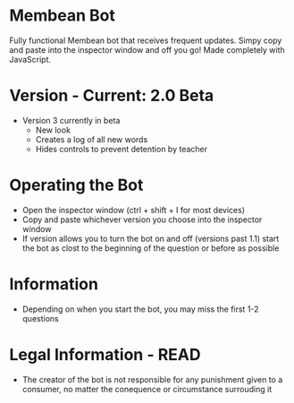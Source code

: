 # Membean Bot
Fully functional Membean bot that receives frequent updates. Simpy copy and paste into the inspector window and off you go! Made completely with JavaScript. 

# Version - Current: 2.0 Beta
- Version 3 currently in beta
  - New look
  - Creates a log of all new words
  - Hides controls to prevent detention by teacher

# Operating the Bot
- Open the inspector window (ctrl + shift + I for most devices)
- Copy and paste whichever version you choose into the inspector window
- If version allows you to turn the bot on and off (versions past 1.1) start the bot as clost to the beginning of the question or before as possible

# Information
- Depending on when you start the bot, you may miss the first 1-2 questions

# Legal Information - READ
- The creator of the bot is not responsible for any punishment given to a consumer, no matter the conequence or circumstance surrouding it
